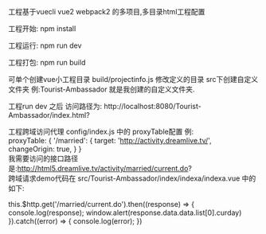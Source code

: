工程基于vuecli vue2 webpack2 的多项目,多目录html工程配置

工程开始:
npm install

工程运行:
npm run dev

工程打包:
npm run build


可单个创建vue小工程目录
build/projectinfo.js 修改定义的目录
src下创建自定义文件夹 
例:Tourist-Ambassador 就是我创建的自定义文件夹.

工程run dev 之后 访问路径为: http://localhost:8080/Tourist-Ambassador/index.html?

工程跨域访问代理
config/index.js 中的 proxyTable配置
例:<br/>
proxyTable: {
  '/married': {
  target: 'http://activity.dreamlive.tv/',
  changeOrigin: true,
  }
 }
<br/>
我需要访问的接口路径是:http://html5.dreamlive.tv/activity/married/current.do? <br/>
跨域请求demo代码在 src/Tourist-Ambassador/index/indexa/indexa.vue 中的 如下:<br/>

this.$http.get('/married/current.do').then((response) => {
  console.log(response);
  window.alert(response.data.data.list[0].curday)
  }).catch((error) => {
  console.log(error);
})



